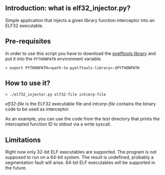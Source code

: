 Introduction: what is elf32_injector.py?
----------------------------------------

Simple application that injects a given library function interceptor
into an ELF32 executable.

Pre-requisites
--------------

In order to use this script you have to download the [pyelftools
library](https://github.com/eliben/pyelftools) and put it into the
`PYTHONPATH` environment variable.

    > export PYTHONPATH=<path-to-pyelftools-library>:$PYTHONPATH

How to use it?
--------------

    > ./elf32_injector.py elf32-file intcerp-file

*elf32-file* is the ELF32 executable file and *intcerp-file* contains
the binary code to be used as interceptor.

As an example, you can use the code from the *test* directory that
prints the intercepted function ID to stdout via a write syscall.

Limitations
-----------

Right now only 32-bit ELF executables are supported.  The program is
not supposed to run on a 64-bit system.  The result is undefined,
probably a segmentation fault will arise.  64-bit ELF executables will
be supported in the future.
